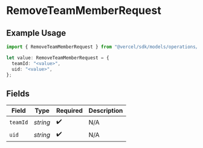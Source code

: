 # RemoveTeamMemberRequest

## Example Usage

```typescript
import { RemoveTeamMemberRequest } from "@vercel/sdk/models/operations/removeteammember.js";

let value: RemoveTeamMemberRequest = {
  teamId: "<value>",
  uid: "<value>",
};
```

## Fields

| Field              | Type               | Required           | Description        |
| ------------------ | ------------------ | ------------------ | ------------------ |
| `teamId`           | *string*           | :heavy_check_mark: | N/A                |
| `uid`              | *string*           | :heavy_check_mark: | N/A                |